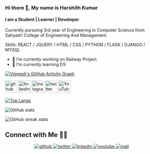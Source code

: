 ### Hi there 👋, My name is Harshith Kumar
#### I am a Student | Learner | Developer
Currently pursuing 3rd year of Engineering in Computer Science from Sahyadri College of Engineering And Management. 

Skills: REACT / JQUERY / HTML / CSS / PYTHON / FLASK / DJANGO / MYSQL

- 🔭 I’m currently working on Railway Project
- 🌱 I’m currently learning DS


[![Vignesh's GitHub Activity Graph](https://activity-graph.herokuapp.com/graph?username=harshithkumar2&theme=rogue)](https://github.com/vigneshshettyin)
<br>

[<img src='https://cdn.jsdelivr.net/npm/simple-icons@3.0.1/icons/github.svg' alt='github' height='40'>](https://github.com/harshithkumar2)  [<img src='https://cdn.jsdelivr.net/npm/simple-icons@3.0.1/icons/linkedin.svg' alt='linkedin' height='40'>](https://www.linkedin.com/in/harshith-kumar-bb8947178)   [<img src='https://cdn.jsdelivr.net/npm/simple-icons@3.0.1/icons/instagram.svg' alt='instagram' height='40'>](https://www.instagram.com/harshithkumar2)  [<img src='https://cdn.jsdelivr.net/npm/simple-icons@3.0.1/icons/twitter.svg' alt='twitter' height='40'>](https://twitter.com/Harshit87947038)  [<img src='https://cdn.jsdelivr.net/npm/simple-icons@3.0.1/icons/youtube.svg' alt='YouTube' height='40'>](https://www.youtube.com/channel/UCHp56CNmaOJx3hW0K9ylYMA)  

[![Top Langs](https://github-readme-stats.vercel.app/api/top-langs/?username=harshithkumar2)](https://github.com/anuraghazra/github-readme-stats)

![GitHub stats](https://github-readme-stats.vercel.app/api?username=harshithkumar2&show_icons=true)  

![GitHub streak stats](https://github-readme-streak-stats.herokuapp.com/?user=harshithkumar2)  

## Connect with Me 🤝🏻
<div align="center">
<a href="https://github.com/harshithkumar2" target="_blank">
<img src=https://img.shields.io/badge/github-%2324292e.svg?&style=for-the-badge&logo=github&logoColor=white alt=github style="margin-bottom: 5px;" />
</a>
<a href="https://twitter.com/Harshit87947038" target="_blank">
<img src=https://img.shields.io/badge/twitter-%2300acee.svg?&style=for-the-badge&logo=twitter&logoColor=white alt=twitter style="margin-bottom: 5px;" />
</a>
<a href="https://linkedin.com/in/harshith-kumar-bb8947178" target="_blank">
<img src=https://img.shields.io/badge/linkedin-%231E77B5.svg?&style=for-the-badge&logo=linkedin&logoColor=white alt=linkedin style="margin-bottom: 5px;" />
</a>
<a href="https://www.youtube.com/channel/UCHp56CNmaOJx3hW0K9ylYMA" target="_blank">
<img src=https://img.shields.io/badge/youtube-%23EE4831.svg?&style=for-the-badge&logo=youtube&logoColor=white alt=youtube style="margin-bottom: 5px;" />
</a>
<a href="mailto:harshithkumar40@gmail.com" target="_blank">
<img src=https://img.shields.io/badge/Gmail-D14836?style=for-the-badge&logo=gmail&logoColor=white alt=mail style="margin-bottom: 5px;" />
</a>  
</div>  
  

<br/>  
